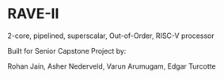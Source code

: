 # RAVE-II
2-core, pipelined, superscalar, Out-of-Order, RISC-V processor

Built for Senior Capstone Project by:

Rohan Jain, Asher Nederveld, Varun Arumugam, Edgar Turcotte
